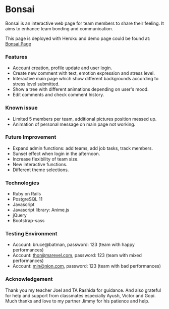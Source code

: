 # Bonsai
Bonsai is an interactive web page for team members to share their feeling. It aims to enhance team bonding and communication.

This page is deployed with Heroku and demo page could be found at: 
[Bonsai Page](https://meo-bonsai.herokuapp.com/)

### Features
- Account creation, profile update and user login.
- Create new comment with text, emotion expression and stress level.
- Interactive main page which show different backgrounds according to stress level submitted. 
- Show a tree with different animations depending on user's mood. 
- Edit comments and check comment history. 

### Known issue
- Limited 5 members per team, additional pictures position messed up. 
- Animation of personal message on main page not working. 

### Future Improvement
- Expand admin functions: add teams, add job tasks, track members. 
- Sunset effect when login in the afternoon.
- Increase flexibility of team size. 
- New interactive functions. 
- Different theme selections. 


### Technologies 
- Ruby on Rails
- PostgreSQL 11
- Javascript
- Javascript library: Anime.js
- jQuery 
- Bootstrap-sass

### Testing Environment
- Account: bruce@batman, password: 123 (team with happy performances)
- Account: thor@marevel.com, password: 123 (team with mixed performances)
- Account: min@nion.com, password: 123 (team with bad performances)

### Acknowledgement
Thank you my teacher Joel and TA Rashida for guidance. And also grateful for help and support from classmates especially Ayush, Victor and Gopi. Much thanks and love to my partner Jimmy for his patience and help. 

